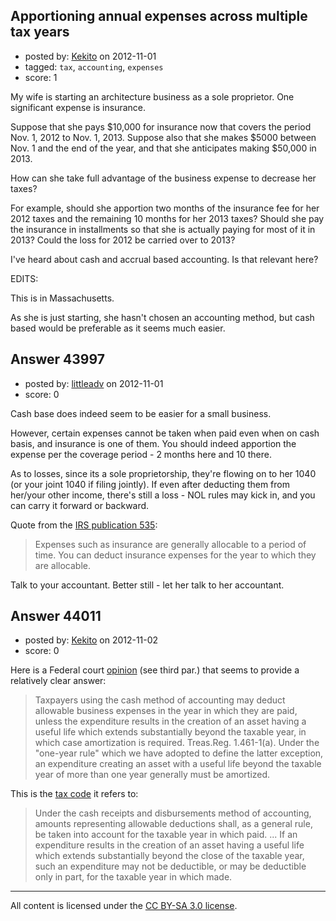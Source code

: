 ## Apportioning annual expenses across multiple tax years

- posted by: [Kekito](https://stackexchange.com/users/-1/5898-kekito) on 2012-11-01
- tagged: `tax`, `accounting`, `expenses`
- score: 1

My wife is starting an architecture business as a sole proprietor.  One significant expense is  insurance.  

Suppose that she pays $10,000 for insurance now that covers the period Nov. 1, 2012 to Nov. 1, 2013.  Suppose also that she makes $5000 between Nov. 1 and the end of the year, and that she anticipates making $50,000 in 2013.

How can she take full advantage of the business expense to decrease her taxes?

For example, should she apportion two months of the insurance fee for her 2012 taxes and the remaining 10 months for her 2013 taxes?  Should she pay the insurance in installments so that she is actually paying for most of it in 2013?  Could the loss for 2012 be carried over to 2013?

I've heard about cash and accrual based accounting.  Is that relevant here?

EDITS:

This is in Massachusetts. 

As she is just starting, she hasn't chosen an accounting method, but cash based would be preferable as it seems much easier. 



## Answer 43997

- posted by: [littleadv](https://stackexchange.com/users/-1/13808-littleadv) on 2012-11-01
- score: 0

<p>Cash base does indeed seem to be easier for a small business.</p>

<p>However, certain expenses cannot be taken when paid even when on cash basis, and insurance is one of them. You should indeed apportion the expense per the coverage period - 2 months here and 10 there.</p>

<p>As to losses, since its a sole proprietorship, they're flowing on to her 1040 (or your joint 1040 if filing jointly). If even after deducting them from her/your other income, there's still a loss - NOL rules may kick in, and you can carry it forward or backward.</p>

<p>Quote from the <a href="http://www.irs.gov/publications/p535/ch06.html#en_US_2011_publink1000208865" rel="nofollow">IRS publication 535</a>:</p>

<blockquote>
  <p>Expenses such as insurance are generally allocable to a period of
  time. You can deduct insurance expenses for the year to which they are
  allocable.</p>
</blockquote>

<p>Talk to your accountant. Better still - let her talk to her accountant.</p>



## Answer 44011

- posted by: [Kekito](https://stackexchange.com/users/-1/5898-kekito) on 2012-11-02
- score: 0

<p>Here is a Federal court <a href="http://scholar.google.com/scholar_case?case=4667409741079961948" rel="nofollow">opinion</a> (see third par.) that seems to provide a relatively clear answer:</p>

<blockquote>
  <p>Taxpayers using the cash method of accounting may deduct allowable
  business expenses in the year in which they are paid, unless the
  expenditure results in the creation of an asset having a useful life
  which extends substantially beyond the taxable year, in which case
  amortization is required. Treas.Reg. 1.461-1(a). Under the "one-year
  rule" which we have adopted to define the latter exception, an
  expenditure creating an asset with a useful life beyond the taxable
  year of more than one year generally must be amortized.</p>
</blockquote>

<p>This is the <a href="http://www.law.cornell.edu/cfr/text/26/1.461-1" rel="nofollow">tax code</a> it refers to:</p>

<blockquote>
  <p>Under the cash receipts and disbursements method of accounting,
  amounts representing allowable deductions shall, as a general rule, be
  taken into account for the taxable year in which paid. ... If an
  expenditure results in the creation of an asset having a useful life
  which extends substantially beyond the close of the taxable year, such
  an expenditure may not be deductible, or may be deductible only in
  part, for the taxable year in which made.</p>
</blockquote>




---

All content is licensed under the [CC BY-SA 3.0 license](https://creativecommons.org/licenses/by-sa/3.0/).
